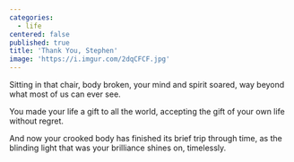 ```yaml
---
categories:
  - life
centered: false
published: true
title: 'Thank You, Stephen'
image: 'https://i.imgur.com/2dqCFCF.jpg'
---
```

Sitting in that chair,
body broken,
your mind and spirit soared,
way beyond 
what most of us 
can ever see.

You made your life a gift 
to all the world,
accepting the gift
of your own life
without regret.

And now
your crooked body
has finished its brief trip
through time,
as the blinding light
that was your brilliance
shines on,
timelessly.





